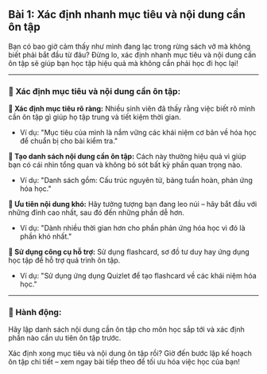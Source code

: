 ## Bài 1: Xác định nhanh mục tiêu và nội dung cần ôn tập

Bạn có bao giờ cảm thấy như mình đang lạc trong rừng sách vở mà không biết phải bắt đầu từ đâu? Đừng lo, xác định nhanh mục tiêu và nội dung cần ôn tập sẽ giúp bạn học tập hiệu quả mà không cần phải học đi học lại!

---

### 📌 Xác định mục tiêu và nội dung cần ôn tập:

**🔹 Xác định mục tiêu rõ ràng:**
Nhiều sinh viên đã thấy rằng việc biết rõ mình cần ôn tập gì giúp họ tập trung và tiết kiệm thời gian.

- Ví dụ: "Mục tiêu của mình là nắm vững các khái niệm cơ bản về hóa học để chuẩn bị cho bài kiểm tra."

**🔹 Tạo danh sách nội dung cần ôn tập:**
Cách này thường hiệu quả vì giúp bạn có cái nhìn tổng quan và không bỏ sót bất kỳ phần quan trọng nào.

- Ví dụ: "Danh sách gồm: Cấu trúc nguyên tử, bảng tuần hoàn, phản ứng hóa học."

**🔹 Ưu tiên nội dung khó:**
Hãy tưởng tượng bạn đang leo núi – hãy bắt đầu với những đỉnh cao nhất, sau đó đến những phần dễ hơn.

- Ví dụ: "Dành nhiều thời gian hơn cho phần phản ứng hóa học vì đó là phần khó nhất."

**🔹 Sử dụng công cụ hỗ trợ:**
Sử dụng flashcard, sơ đồ tư duy hay ứng dụng học tập để hỗ trợ quá trình ôn tập.

- Ví dụ: "Sử dụng ứng dụng Quizlet để tạo flashcard về các khái niệm hóa học."

---

### 🚀 Hành động:

Hãy lập danh sách nội dung cần ôn tập cho môn học sắp tới và xác định phần nào cần ưu tiên ôn tập trước.

Xác định xong mục tiêu và nội dung ôn tập rồi? Giờ đến bước lập kế hoạch ôn tập chi tiết – xem ngay bài tiếp theo để tối ưu hóa việc học của bạn!